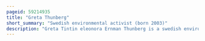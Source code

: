```yaml
---
pageid: 59214935
title: "Greta Thunberg"
short_summary: "Swedish environmental activist (born 2003)"
description: "Greta Tintin eleonora Ernman Thunberg is a swedish environmental Activist known for challenging World Leaders to take immediate Action for Climate Change Mitigation."
---
```

